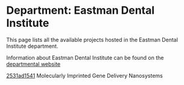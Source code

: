 # Department: **Eastman Dental Institute**

This page lists all the available projects hosted in the Eastman Dental Institute department.

Information about Eastman Dental Institute can be found on the [departmental website](https://www.ucl.ac.uk/eastman)

[2531ad1541](../projects/2531ad1541.md) Molecularly Imprinted Gene Delivery Nanosystems

